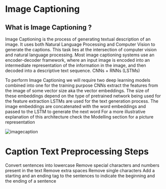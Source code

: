 # Image Captioning
## What is Image Captioning ?

Image Captioning is the process of generating textual description of an image. It uses both Natural Language Processing and Computer Vision to generate the captions.
This task lies at the intersection of computer vision and natural language processing. Most image captioning systems use an encoder-decoder framework, where an input image is encoded into an intermediate representation of the information in the image, and then decoded into a descriptive text sequence.
CNNs + RNNs (LSTMs)

To perform Image Captioning we will require two deep learning models combined into one for the training purpose
CNNs extract the features from the image of some vector size aka the vector embeddings. The size of these embeddings depend on the type of pretrained network being used for the feature extraction
LSTMs are used for the text generation process. The image embeddings are concatenated with the word embeddings and passed to the LSTM to generate the next word
For a more illustrative explanation of this architecture check the Modelling section for a picture representation

![imagecaption](https://github.com/user-attachments/assets/98cd947f-833f-4381-9d12-3c8d12d81f5c)
# Caption Text Preprocessing Steps
Convert sentences into lowercase
Remove special characters and numbers present in the text
Remove extra spaces
Remove single characters
Add a starting and an ending tag to the sentences to indicate the beginning and the ending of a sentence
